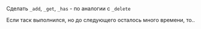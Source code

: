 Сделать `_add`, `_get`, `_has` - по аналогии с `_delete`

Если таск выполнился, но до следующего осталось много времени, то..
